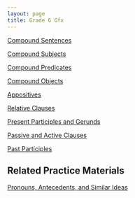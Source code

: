 ```yaml
---
layout: page
title: Grade 6 Gfx
---
```


<a href="/tutorials-v2/compound_sentences/index.html">Compound Sentences</a>


<a href="/tutorials-v2/compound_subject/index.html">Compound Subjects</a>


<a href="/tutorials-v2/compound_predicate/index.html">Compound Predicates</a>


<a href="/tutorials-v2/compound_object/index.html">Compound Objects</a>


<a href="/tutorials-v2/appositive/index.html">Appositives</a>


<a href="/tutorials-v2/relative_clause/index.html">Relative Clauses</a>


<a href="/tutorials-v2/present_participle_gerund/index.html">Present Participles and Gerunds</a>


<a href="/tutorials-v2/passive_active/index.html">Passive and Active Clauses</a>


<a href="/tutorials-v2/past_participle/index.html">Past Participles</a>


<h2>Related Practice Materials</h2>

<a href="/tutorials-v2/pronouns/index.html">Pronouns, Antecedents, and Similar Ideas</a>

<!-- <a href="/tutorials-v2/article_about_tablets_with_pronouns_marked/index.html">Pronouns, Antecedents, and Similar Ideas--for Primary Students -->